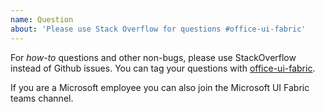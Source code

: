 ```yaml
---
name: Question
about: 'Please use Stack Overflow for questions #office-ui-fabric'
---
```


For _how-to_ questions and other non-bugs, please use StackOverflow instead of Github issues. You can tag your questions with [office-ui-fabric](https://stackoverflow.com/questions/tagged/office-ui-fabric).

If you are a Microsoft employee you can also join the Microsoft UI Fabric teams channel.
